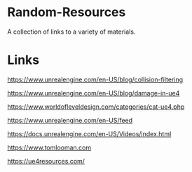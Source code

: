 # Random-Resources
A collection of links to a variety of materials.

<h1>Links</h1>

https://www.unrealengine.com/en-US/blog/collision-filtering

https://www.unrealengine.com/en-US/blog/damage-in-ue4

https://www.worldofleveldesign.com/categories/cat-ue4.php

https://www.unrealengine.com/en-US/feed

https://docs.unrealengine.com/en-US/Videos/index.html

https://www.tomlooman.com

https://ue4resources.com/
